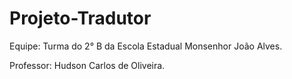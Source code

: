 # Projeto-Tradutor

Equipe: Turma do 2° B da Escola Estadual Monsenhor João Alves.

Professor: Hudson Carlos de Oliveira.
